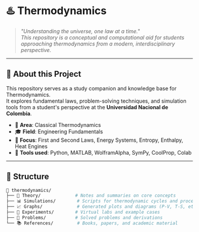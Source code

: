 

# ♨️ Thermodynamics

> _"Understanding the universe, one law at a time."_  
> _This repository is a conceptual and computational aid for students approaching thermodynamics from a modern, interdisciplinary perspective._

---

## 🧠 About this Project

This repository serves as a study companion and knowledge base for Thermodynamics.  
It explores fundamental laws, problem-solving techniques, and simulation tools from a student's perspective at the **Universidad Nacional de Colombia**.

- 🔬 **Area**: Classical Thermodynamics
- 🎓 **Field**: Engineering Fundamentals
- 🧪 **Focus**: First and Second Laws, Energy Systems, Entropy, Enthalpy, Heat Engines
- 🧰 **Tools used**: Python, MATLAB, WolframAlpha, SymPy, CoolProp, Colab

---

## 📂 Structure

```bash
📁 thermodynamics/
├── 📘 Theory/             # Notes and summaries on core concepts
├── 📊 Simulations/        # Scripts for thermodynamic cycles and processes
├── 📈 Graphs/             # Generated plots and diagrams (P-V, T-S, etc.)
├── 🧪 Experiments/        # Virtual labs and example cases
├── 📓 Problems/           # Solved problems and derivations
└── 📚 References/         # Books, papers, and academic material
